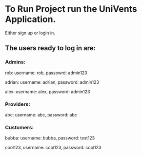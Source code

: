 # To Run Project run the UniVents Application.

Either sign up or login in. 
## The users ready to log in are:
### Admins:
rob: username: rob, passowrd: admin123

adrian: username: adrian, password: admin123

alex: username: alex, password: admin123

### Providers:
abc: username: abc, password: abc


### Customers:
bubba: username: bubba, password: test123

cool123, username: cool123, password: cool123

